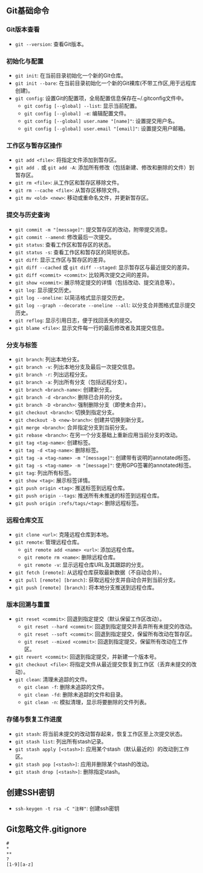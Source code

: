 ## Git基础命令

### Git版本查看

*   `git --version`: 查看Git版本。

### 初始化与配置

*   `git init`: 在当前目录初始化一个新的Git仓库。
*   `git init --bare`: 在当前目录初始化一个新的Git裸库(不带工作区,用于远程库创建)。
*   `git config`: 设置Git的配置项，全局配置信息保存在\~/.gitconfig文件中。
    *   `git config [--global] --list`: 显示当前配置。
    *   `git config [--global] -e`: 编辑配置文件。
    *   `git config [--global] user.name "[name]"`: 设置提交用户名。
    *   `git config [--global] user.email "[email]"`: 设置提交用户邮箱。

### 工作区与暂存区操作

*   `git add <file>`: 将指定文件添加到暂存区。
*   `git add .` 或 `git add -A`: 添加所有修改（包括新建、修改和删除的文件）到暂存区。
*   `git rm <file>`: 从工作区和暂存区移除文件。
*   `git rm --cache <file>`: 从暂存区移除文件。
*   `git mv <old> <new>`: 移动或重命名文件，并更新暂存区。

### 提交与历史查询

*   `git commit -m "[message]"`: 提交暂存区的改动，附带提交消息。
*   `git commit --amend`: 修改最后一次提交。
*   `git status`: 查看工作区和暂存区的状态。
*   `git status -s`: 查看工作区和暂存区的简短状态。
*   `git diff`: 显示工作区与暂存区的差异。
*   `git diff --cached` 或 `git diff --staged`: 显示暂存区与最近提交的差异。
*   `git diff <commit> <commit>`: 比较两次提交之间的差异。
*   `git show <commit>`: 展示特定提交的详情（包括改动、提交消息等）。
*   `git log`: 显示提交历史。
*   `git log --oneline`: 以简洁格式显示提交历史。
*   `git log --graph --decorate --oneline --all`: 以分支合并图格式显示提交历史。
*   `git reflog`: 显示引用日志，便于找回丢失的提交。
*   `git blame <file>`: 显示文件每一行的最后修改者及其提交信息。

### 分支与标签

*   `git branch`: 列出本地分支。
*   `git branch -v`: 列出本地分支及最后一次提交信息。
*   `git branch -r`: 列出远程分支。
*   `git branch -a`: 列出所有分支（包括远程分支）。
*   `git branch <branch-name>`: 创建新分支。
*   `git branch -d <branch>`: 删除已合并的分支。
*   `git branch -D <branch>`: 强制删除分支（即使未合并）。
*   `git checkout <branch>`: 切换到指定分支。
*   `git checkout -b <new-branch>`: 创建并切换到新分支。
*   `git merge <branch>`: 合并指定分支到当前分支。
*   `git rebase <branch>`: 在另一个分支基础上重新应用当前分支的改动。
*   `git tag <tag-name>`: 创建标签。
*   `git tag -d <tag-name>`: 删除标签。
*   `git tag -a <tag-name> -m "[message]"`: 创建带有说明的annotated标签。
*   `git tag -s <tag-name> -m "[message]"`: 使用GPG签署的annotated标签。
*   `git tag`: 列出所有标签。
*   `git show <tag>`: 展示标签详情。
*   `git push origin <tag>`: 推送标签到远程仓库。
*   `git push origin --tags`: 推送所有未推送的标签到远程仓库。
*   `git push origin :refs/tags/<tag>`: 删除远程标签。

### 远程仓库交互

*   `git clone <url>`: 克隆远程仓库到本地。
*   `git remote`: 管理远程仓库。
    *   `git remote add <name> <url>`: 添加远程仓库。
    *   `git remote rm <name>`: 删除远程仓库。
    *   `git remote -v`: 显示远程仓库URL及其跟踪的分支。
*   `git fetch [remote]`: 从远程仓库获取最新数据（不自动合并）。
*   `git pull [remote] [branch]`: 获取远程分支并自动合并到当前分支。
*   `git push [remote] [branch]`: 将本地分支推送到远程仓库。

### 版本回溯与重置

*   `git reset <commit>`: 回退到指定提交（默认保留工作区改动）。
    *   `git reset --hard <commit>`: 回退到指定提交并丢弃所有未提交的改动。
    *   `git reset --soft <commit>`: 回退到指定提交，保留所有改动在暂存区。
    *   `git reset --mixed <commit>`: 回退到指定提交，保留所有改动在工作区。
*   `git revert <commit>`: 回退到指定提交，并新建一个版本号。
*   `git checkout <file>`: 将指定文件从最近提交恢复到工作区（丢弃未提交的改动）。
*   `git clean`: 清理未追踪的文件。
    *   `git clean -f`: 删除未追踪的文件。
    *   `git clean -fd`: 删除未追踪的文件和目录。
    *   `git clean -n`: 模拟清理，显示将要删除的文件列表。

### 存储与恢复工作进度

*   `git stash`: 将当前未提交的改动暂存起来，恢复工作区至上次提交状态。
*   `git stash list`: 列出所有stash记录。
*   `git stash apply [<stash>]`: 应用某个stash（默认最近的）的改动到工作区。
*   `git stash pop [<stash>]`: 应用并删除某个stash的改动。
*   `git stash drop [<stash>]`: 删除指定stash。

## 创建SSH密钥

*   `ssh-keygen -t rsa -C "注释"`: 创建ssh密钥

## Git忽略文件.gitignore

    #
    *
    **
    ?
    [1-9][a-z]

